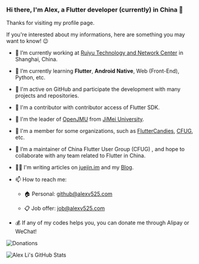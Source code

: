 ### Hi there, I'm Alex, a Flutter developer (currently) in China 👋

Thanks for visiting my profile page.

If you're interested about my informations, here are something you may want to know! 😉

- 🏢 I’m currently working at [Ruiyu Technology and Network Center](http://www.mobdatas.com/) in Shanghai, China.

- 🌱 I’m currently learning **Flutter**, **Android Native**, Web (Front-End), Python, etc.

- 🚀 I'm active on GitHub and participate the development with many projects and repositories.

- 🏅 I'm a contributor with contributor access of Flutter SDK.

- 🏫 I'm the leader of [OpenJMU](https://github.com/openjmu) from [JiMei University](https://english.jmu.edu.cn/).

- 🤝 I'm a member for some organizations, such as [FlutterCandies](https://github.com/fluttercandies), [CFUG](https://github.com/cfug), etc.

- 👯 I’m a maintainer of China Flutter User Group (CFUG) , and hope to collaborate with any team related to Flutter in China.

- ✍🏻 I'm writing articles on [juejin.im](https://juejin.im/user/606586150596360) and my [Blog](https://blog.alexv525.com/).

- 📫 How to reach me:

  - 🏠 Personal: github@alexv525.com
  
  - 📋 Job offer: job@alexv525.com

- 💰 If any of my codes helps you, you can donate me through Alipay or WeChat!

![Donations](https://tva1.sinaimg.cn/large/007S8ZIlgy1ggxu0v4n7jj30m80b4wn5.jpg?)

![Alex Li's GitHub Stats](https://github-readme-stats.vercel.app/api?username=alexv525&show_icons=true&theme=dracula)
